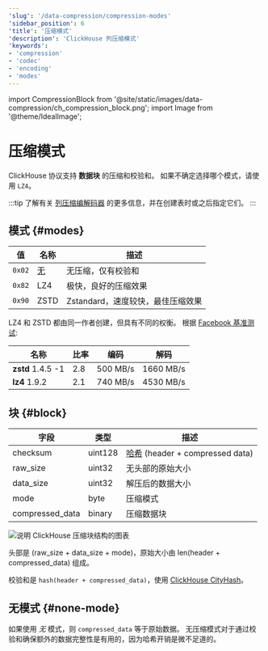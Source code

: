 ```yaml
---
'slug': '/data-compression/compression-modes'
'sidebar_position': 6
'title': '压缩模式'
'description': 'ClickHouse 列压缩模式'
'keywords':
- 'compression'
- 'codec'
- 'encoding'
- 'modes'
---
```


import CompressionBlock from '@site/static/images/data-compression/ch_compression_block.png';
import Image from '@theme/IdealImage';

# 压缩模式

ClickHouse 协议支持 **数据块** 的压缩和校验和。 
如果不确定选择哪个模式，请使用 `LZ4`。

:::tip
了解有关 [列压缩编解码器](/sql-reference/statements/create/table#column_compression_codec) 的更多信息，并在创建表时或之后指定它们。
:::

## 模式 {#modes}

| 值     | 名称               | 描述                                      |
|--------|--------------------|-------------------------------------------|
| `0x02` | [无](#none-mode)   | 无压缩，仅有校验和                         |
| `0x82` | LZ4                | 极快，良好的压缩效果                       |
| `0x90` | ZSTD               | Zstandard，速度较快，最佳压缩效果         |

LZ4 和 ZSTD 都由同一作者创建，但具有不同的权衡。 
根据 [Facebook 基准测试](https://facebook.github.io/zstd/#benchmarks):

| 名称                     | 比率  | 编码      | 解码         |
|-------------------------|-------|-----------|--------------|
| **zstd** 1.4.5 -1      | 2.8   | 500 MB/s  | 1660 MB/s    |
| **lz4** 1.9.2          | 2.1   | 740 MB/s  | 4530 MB/s    |

## 块 {#block}

| 字段              | 类型     | 描述                                                           |
|-------------------|----------|----------------------------------------------------------------|
| checksum           | uint128  | [哈希](../native-protocol/hash.md) (header + compressed data) |
| raw_size           | uint32   | 无头部的原始大小                                               |
| data_size          | uint32   | 解压后的数据大小                                               |
| mode               | byte     | 压缩模式                                                       |
| compressed_data    | binary   | 压缩数据块                                                   |

<Image img={CompressionBlock} size="md" alt="说明 ClickHouse 压缩块结构的图表"/>

头部是 (raw_size + data_size + mode)，原始大小由 len(header + compressed_data) 组成。

校验和是 `hash(header + compressed_data)`，使用 [ClickHouse CityHash](../native-protocol/hash.md)。

## 无模式 {#none-mode}

如果使用 *无* 模式，则 `compressed_data` 等于原始数据。 
无压缩模式对于通过校验和确保额外的数据完整性是有用的，因为哈希开销是微不足道的。

